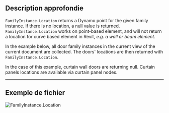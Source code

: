 ## Description approfondie
`FamilyInstance.Location` returns a Dynamo point for the given family instance. If there is no location, a null value is returned. `FamilyInstance.Location` works on point-based element, and will not return a location for curve based element in Revit, _e.g. a wall or beam element_.

In the example below, all door family instances in the current view of the current document are collected. The doors' locations are then returned with `FamilyInstance.Location`.

In the case of this example, curtain wall doors are returning null. Curtain panels locations are available via curtain panel nodes.
___
## Exemple de fichier

![FamilyInstance.Location](./Revit.Elements.FamilyInstance.Location_img.jpg)
